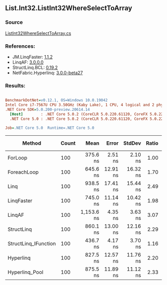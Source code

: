 ﻿## List.Int32.ListInt32WhereSelectToArray

### Source
[ListInt32WhereSelectToArray.cs](../LinqBenchmarks/List/Int32/ListInt32WhereSelectToArray.cs)

### References:
- JM.LinqFaster: [1.1.2](https://www.nuget.org/packages/JM.LinqFaster/1.1.2)
- LinqAF: [3.0.0.0](https://www.nuget.org/packages/LinqAF/3.0.0.0)
- StructLinq.BCL: [0.19.2](https://www.nuget.org/packages/StructLinq.BCL/0.19.2)
- NetFabric.Hyperlinq: [3.0.0-beta27](https://www.nuget.org/packages/NetFabric.Hyperlinq/3.0.0-beta27)

### Results:
``` ini

BenchmarkDotNet=v0.12.1, OS=Windows 10.0.19042
Intel Core i7-7567U CPU 3.50GHz (Kaby Lake), 1 CPU, 4 logical and 2 physical cores
.NET Core SDK=5.0.200-preview.20614.14
  [Host]        : .NET Core 5.0.2 (CoreCLR 5.0.220.61120, CoreFX 5.0.220.61120), X64 RyuJIT
  .NET Core 5.0 : .NET Core 5.0.2 (CoreCLR 5.0.220.61120, CoreFX 5.0.220.61120), X64 RyuJIT

Job=.NET Core 5.0  Runtime=.NET Core 5.0  

```
|               Method | Count |       Mean |    Error |   StdDev | Ratio | RatioSD |  Gen 0 | Gen 1 | Gen 2 | Allocated |
|--------------------- |------ |-----------:|---------:|---------:|------:|--------:|-------:|------:|------:|----------:|
|              ForLoop |   100 |   375.6 ns |  2.51 ns |  2.10 ns |  1.00 |    0.00 | 0.4168 |     - |     - |     872 B |
|          ForeachLoop |   100 |   645.6 ns | 12.91 ns | 16.32 ns |  1.70 |    0.04 | 0.4168 |     - |     - |     872 B |
|                 Linq |   100 |   938.5 ns | 17.41 ns | 15.44 ns |  2.49 |    0.04 | 0.3929 |     - |     - |     824 B |
|           LinqFaster |   100 |   745.0 ns | 11.14 ns | 10.42 ns |  1.98 |    0.03 | 0.4168 |     - |     - |     872 B |
|               LinqAF |   100 | 1,153.6 ns |  4.35 ns |  3.63 ns |  3.07 |    0.01 | 0.4005 |     - |     - |     840 B |
|           StructLinq |   100 |   860.1 ns | 13.00 ns | 12.16 ns |  2.29 |    0.04 | 0.1564 |     - |     - |     328 B |
| StructLinq_IFunction |   100 |   436.7 ns |  4.17 ns |  3.70 ns |  1.16 |    0.01 | 0.1068 |     - |     - |     224 B |
|            Hyperlinq |   100 |   827.5 ns | 12.57 ns | 11.76 ns |  2.20 |    0.04 | 0.1068 |     - |     - |     224 B |
|       Hyperlinq_Pool |   100 |   875.5 ns | 11.89 ns | 11.12 ns |  2.33 |    0.03 | 0.0267 |     - |     - |      56 B |
